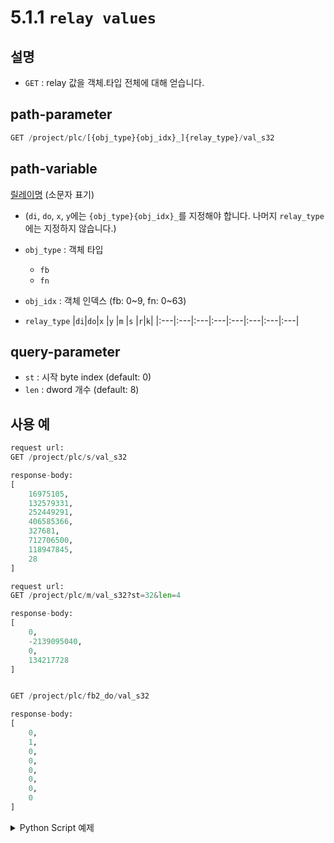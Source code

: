 ﻿# 5.1.1 `relay values`

## 설명

- `GET` : relay 값을 객체.타입 전체에 대해 얻습니다.

## path-parameter

```python
GET /project/plc/[{obj_type}{obj_idx}_]{relay_type}/val_s32
```

## path-variable

[릴레이명](https://hrbook-hrc.web.app/#/view/doc-hi6-embedded-plc/korean/3-relay/2-relay-expression) (소문자 표기)

* (`di`, `do`, `x`, `y`에는 `{obj_type}{obj_idx}_`를 지정해야 합니다. 나머지 `relay_type`에는 지정하지 않습니다.)

- `obj_type` : 객체 타입
  - `fb`
  - `fn`

- `obj_idx` : 객체 인덱스 (fb: 0~9, fn: 0~63)

- `relay_type` 
	|`di`|`do`|`x` |`y` |`m` |`s` |`r`|`k`|
	|:---|:---|:---|:---|:---|:---|:---|:---|

	

## query-parameter

- `st` : 시작 byte index (default: 0)
- `len` : dword 개수 (default: 8)


## 사용 예

```python
request url:
GET /project/plc/s/val_s32

response-body:
[
	16975105,
	132579331,
	252449291,
	406585366,
	327681,
	712706500,
	118947845,
	28
]
```

```python
request url:
GET /project/plc/m/val_s32?st=32&len=4

response-body:
[
	0,
	-2139095040,
	0,
	134217728
]


GET /project/plc/fb2_do/val_s32

response-body:
[
	0,
	1,
	0,
	0,
	0,
	0,
	0,
	0
]
```

<details><summary>Python Script 예제</summary>

```python
# test.py
import requests

def get_relay_value() -> dict:
   base_url       = 'http://192.168.1.150:8888'
   path_parameter = '/project/plc/m/val_s32'
   query_parameter = {"st": "32", "len": "4"}

   response = requests.get(url = base_url + path_parameter, params = query_parameter)

   return response.json()

print(f"{get_relay_value()}")
```
```sh
$python test.py
[0, 0, 0, 0]
```
</details>
